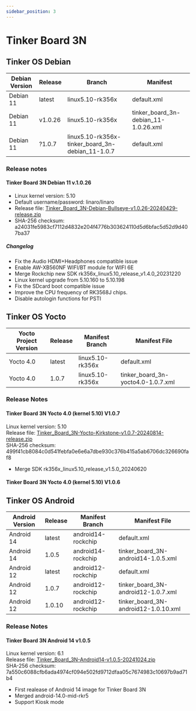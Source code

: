```yaml
---
sidebar_position: 3
---
```


# Tinker Board 3N
## Tinker OS Debian
|Debian Version|Release|Branch|Manifest|
|-|-|-|-|
|Debian 11|latest|linux5.10-rk356x|default.xml|
|Debian 11|v1.0.26|linux5.10-rk356x|tinker_board_3n-debian_11-1.0.26.xml|
|Debian 11|?1.0.7|linux5.10-rk356x-tinker_board_3n-debian_11-1.0.7|default.xml|Since there are some fixes needed for building, please use the default manifest for this branch to download the code for this release.|

### Release notes
#### Tinker Board 3N Debian 11 v.1.0.26
- Linux kernel version: 5.10
- Default username/password: linaro/linaro
- Release file: [Tinker_Board_3N-Debian-Bullseye-v1.0.26-20240429-release.zip](https://dlcdnets.asus.com/pub/ASUS/Embedded_IPC/Tinker%20Board%203N/Tinker_Board_3N-Debian-Bullseye-v1.0.26-20240429-release.zip?model=Tinker%20Board%203N)
- SHA-256 checksum: a24031fe5983cf7112d4832e204f4776b303624110d5d6bfac5d52d9d407ba37

##### Changelog
- Fix the Audio HDMI+Headphones compatible issue
- Enable AW-XB560NF WIFI/BT module for WIFI 6E
- Merge Rockchip new SDK rk356x_linux5.10_release_v1.4.0_20231220
- Linux kernel upgrade from 5.10.160 to 5.10.198
- Fix the SDcard boot compatible issue
- Improve the CPU frequency of RK3568J chips.
- Disable autologin functions for PSTI

## Tinker OS Yocto
|Yocto Project Version|Release|Manifest Branch|Manifest File|
|-|-|-|-|
|Yocto 4.0|latest|linux5.10-rk356x|default.xml|
|Yocto 4.0|1.0.7|linux5.10-rk356x|tinker_board_3n-yocto4.0-1.0.7.xml|

### Release Notes
#### Tinker Board 3N Yocto 4.0 (kernel 5.10) V1.0.7
Linux kernel version: 5.10  
Release file: [Tinker_Board_3N-Yocto-Kirkstone-v1.0.7-20240814-release.zip](https://dlcdnets.asus.com/pub/ASUS/Embedded_IPC/Tinker%20Board%203N/Tinker_Board_3N-Yocto-Kirkstone-v1.0.7-20240814-release.zip?model=Tinker%20Board%203N)  
SHA-256 checksum: 499f41cb8084c0d541febfa0e6e6a7dbe930c376b415a5ab6706dc326690faf8
- Merge SDK rk356x_linux5.10_release_v1.5.0_20240620
#### Tinker Board 3N Yocto 4.0 (kernel 5.10) V1.0.6

## Tinker OS Android
|Android Version|Release|Manifest Branch|Manifest File|
|-|-|-|-|
|Android 14|latest|android14-rockchip|default.xml|
|Android 14|1.0.5|android14-rockchip|tinker_board_3N-android14-1.0.5.xml|
|Android 12|latest|android12-rockchip|default.xml|
|Android 12|1.0.7|android12-rockchip|tinker_board_3N-android12-1.0.7.xml|
|Android 12|1.0.10|android12-rockchip|tinker_board_3N-android12-1.0.10.xml|

### Release Notes
#### Tinker Board 3N Android 14 v1.0.5
Linux kernel version: 6.1  
Release file: [Tinker_Board_3N-Android14-v1.0.5-20241024.zip](https://dlcdnets.asus.com/pub/ASUS/Embedded_IPC/Tinker%20Board%203N/Tinker_Board_3N-Android14-v1.0.5-20241024.zip?model=Tinker%20Board%203N)  
SHA-256 checksum: 7a550c6088cfb6ada4974cf094e502fd9712dfaa05c7674983c10697b9ad71b4
- First realease of Android 14 image for Tinker Board 3N
- Merged android-14.0-mid-rkr5
- Support Kiosk mode

